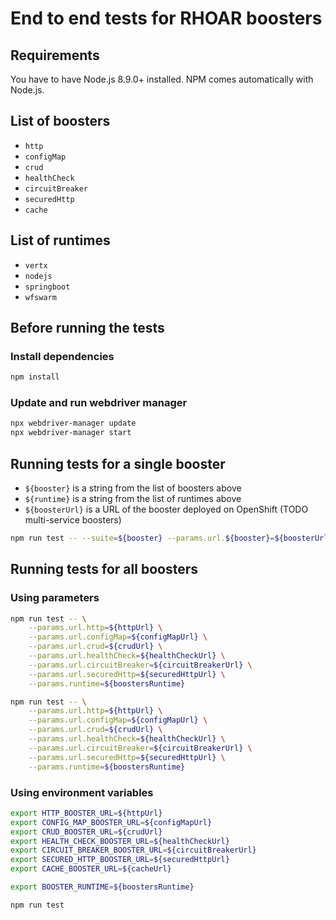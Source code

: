 # End to end tests for RHOAR boosters

## Requirements

You have to have Node.js 8.9.0+ installed. NPM comes automatically with Node.js.

## List of boosters

* `http`
* `configMap`
* `crud`
* `healthCheck`
* `circuitBreaker`
* `securedHttp`
* `cache`

## List of runtimes

* `vertx`
* `nodejs`
* `springboot`
* `wfswarm`

## Before running the tests

### Install dependencies

```bash
npm install
```

### Update and run webdriver manager

```bash
npx webdriver-manager update
npx webdriver-manager start
```

## Running tests for a single booster

- `${booster}` is a string from the list of boosters above
- `${runtime}` is a string from the list of runtimes above
- `${boosterUrl}` is a URL of the booster deployed on OpenShift (TODO multi-service boosters)

```bash
npm run test -- --suite=${booster} --params.url.${booster}=${boosterUrl} --params.runtime=${runtime}
```

## Running tests for all boosters

### Using parameters

```bash
npm run test -- \
    --params.url.http=${httpUrl} \
    --params.url.configMap=${configMapUrl} \
    --params.url.crud=${crudUrl} \
    --params.url.healthCheck=${healthCheckUrl} \
    --params.url.circuitBreaker=${circuitBreakerUrl} \
    --params.url.securedHttp=${securedHttpUrl} \
    --params.runtime=${boostersRuntime}
```

```bash
npm run test -- \
    --params.url.http=${httpUrl} \
    --params.url.configMap=${configMapUrl} \
    --params.url.crud=${crudUrl} \
    --params.url.healthCheck=${healthCheckUrl} \
    --params.url.circuitBreaker=${circuitBreakerUrl} \
    --params.url.securedHttp=${securedHttpUrl} \
    --params.runtime=${boostersRuntime}
```

### Using environment variables

```bash
export HTTP_BOOSTER_URL=${httpUrl}
export CONFIG_MAP_BOOSTER_URL=${configMapUrl} 
export CRUD_BOOSTER_URL=${crudUrl}
export HEALTH_CHECK_BOOSTER_URL=${healthCheckUrl}
export CIRCUIT_BREAKER_BOOSTER_URL=${circuitBreakerUrl}
export SECURED_HTTP_BOOSTER_URL=${securedHttpUrl}
export CACHE_BOOSTER_URL=${cacheUrl}

export BOOSTER_RUNTIME=${boostersRuntime}

npm run test
```
